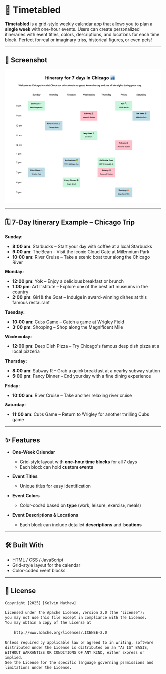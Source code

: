 # 📅 Timetabled

**Timetabled** is a grid-style weekly calendar app that allows you to plan a **single week** with one-hour events. Users can create personalized itineraries with event titles, colors, descriptions, and locations for each time block. Perfect for real or imaginary trips, historical figures, or even pets!

---

## 📸 Screenshot
<img src="./Screenshot.png" alt="Timetabled Screenshot" width="600" />

---

## 🗓 7-Day Itinerary Example – Chicago Trip

**Sunday:**  
- **8:00 am**: Starbucks – Start your day with coffee at a local Starbucks  
- **9:00 am**: The Bean – Visit the iconic Cloud Gate at Millennium Park  
- **10:00 am**: River Cruise – Take a scenic boat tour along the Chicago River  

**Monday:**  
- **12:00 pm**: Yolk – Enjoy a delicious breakfast or brunch  
- **1:00 pm**: Art Institute – Explore one of the best art museums in the country  
- **2:00 pm**: Girl & the Goat – Indulge in award-winning dishes at this famous restaurant  

**Tuesday:**  
- **10:00 am**: Cubs Game – Catch a game at Wrigley Field  
- **3:00 pm**: Shopping – Shop along the Magnificent Mile  

**Wednesday:**  
- **12:00 pm**: Deep Dish Pizza – Try Chicago's famous deep dish pizza at a local pizzeria  

**Thursday:**  
- **8:00 am**: Subway R – Grab a quick breakfast at a nearby subway station  
- **5:00 pm**: Fancy Dinner – End your day with a fine dining experience  

**Friday:**  
- **10:00 am**: River Cruise – Take another relaxing river cruise  

**Saturday:**  
- **11:00 am**: Cubs Game – Return to Wrigley for another thrilling Cubs game  

---

## ✨ Features

- **One-Week Calendar**  
  - Grid-style layout with **one-hour time blocks** for all 7 days  
  - Each block can hold **custom events**  

- **Event Titles**  
  - Unique titles for easy identification  

- **Event Colors**  
  - Color-coded based on **type** (work, leisure, exercise, meals)  

- **Event Descriptions & Locations**  
  - Each block can include detailed **descriptions** and **locations**  

---

## 🛠 Built With

- HTML / CSS / JavaScript  
- Grid-style layout for the calendar  
- Color-coded event blocks  

---

## 📜 License

    Copyright [2025] [Kelvin Mathew]

    Licensed under the Apache License, Version 2.0 (the "License");
    you may not use this file except in compliance with the License.
    You may obtain a copy of the License at

        http://www.apache.org/licenses/LICENSE-2.0

    Unless required by applicable law or agreed to in writing, software
    distributed under the License is distributed on an "AS IS" BASIS,
    WITHOUT WARRANTIES OR CONDITIONS OF ANY KIND, either express or implied.
    See the License for the specific language governing permissions and
    limitations under the License.